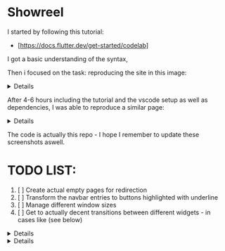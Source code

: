 # Showreel

I started by following this tutorial:
- [https://docs.flutter.dev/get-started/codelab]

I got a basic understanding of the syntax, 

Then i focused on the task: reproducing the site in this image:
<details>
  
  ![SitoDaFare](https://github.com/CornFlakCannon/flutter_showreel/assets/137178601/37394a4f-9e31-46a5-8791-bd542041695f)
  
</details>

After 4-6 hours including the tutorial and the vscode setup as well as dependencies, I was able to reproduce a similar page:

<details>
  
  ![Firsttry](https://github.com/CornFlakCannon/flutter_showreel/assets/137178601/e19161ed-efa1-4f89-b975-298af8f43368)
  
</details>

The code is actually this repo - I hope I remember to update these screenshots aswell.

# TODO LIST:
1. [ ] Create actual empty pages for redirection
2. [ ] Transform the navbar entries to buttons highlighted with underline
3. [ ] Manage different window sizes 
4. [ ] Get to actually decent transitions between different widgets - in cases like (see below)

<details>

  ![ResizedFirstTry](https://github.com/CornFlakCannon/flutter_showreel/assets/137178601/4db7a5c5-a280-4573-8ef9-cc0845fb5510)

</details>

<details>
  
# NEW

```dart
class _NavBarSearch extends StatelessWidget {
  const _NavBarSearch({
    super.key,
  });

  @override
  Widget build(BuildContext context) {
    return LayoutBuilder(
        builder: (BuildContext context, BoxConstraints constraints) {
      if (constraints.maxWidth < 100) {
        return IconButton(onPressed: () {}, icon: const Icon(Icons.search));
      } else {
        return SearchBar(
          constraints: const BoxConstraints(minHeight: 50, maxHeight: 100),
          shape: MaterialStateProperty.all(
            const RoundedRectangleBorder(
              borderRadius: BorderRadius.all(Radius.circular(10)),
            ),
          ),
          hintText: "Search...",
        );
      }
    });
  }
}
```
  
# OLD 
  
  ```dart
class _NavBarSearch extends StatelessWidget {
//The Actual Search Bar that I put together as a private class of NavBar (my navigation bar at the top)
  const _NavBarSearch({
    super.key,
  });

  @override
  Widget build(BuildContext context) {
    if (MediaQuery.of(context).size.width < 1000) {
      // Here I know that I can inject a transition with AnimateWidget, for now it's in TODO list
      return IconButton(onPressed: () {}, icon: Icon(Icons.search));
    } else {
      return SearchBar(
        constraints: BoxConstraints(minHeight: 50, maxHeight: 100),
        shape: MaterialStateProperty.all(
          RoundedRectangleBorder(
            borderRadius: BorderRadius.all(Radius.circular(10)),
          ),
        ),
        hintText: "Search...",
      );
    }
  }
}
```
</details>
